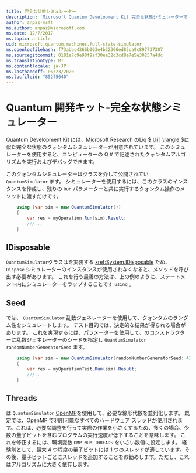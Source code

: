 ```yaml
---
title: 完全な状態シミュレーター
description: 'Microsoft Quantum Development Kit 完全な状態シミュレーターで Q # プログラムを実行する方法について説明します。'
author: anpaz-msft
ms.author: anpaz@microsoft.com
ms.date: 12/7/2017
ms.topic: article
uid: microsoft.quantum.machines.full-state-simulator
ms.openlocfilehash: f73abbc4366b003e4b22366ed83ca9c897737307
ms.sourcegitcommit: 0181e7c9e98f9af30ea32d3cd8e7e5e30257a4dc
ms.translationtype: MT
ms.contentlocale: ja-JP
ms.lasthandoff: 06/23/2020
ms.locfileid: "85275640"
---
```

# <a name="quantum-development-kit-full-state-simulator"></a>Quantum 開発キット-完全な状態シミュレーター

Quantum Development Kit には、Microsoft Research の[Liq $ Ui | \rangle $](http://stationq.github.io/Liquid/)に似た完全な状態のクォンタムシミュレーターが用意されています。
このシミュレーターを使用すると、コンピューターの Q # で記述されたクォンタムアルゴリズムを実行およびデバッグできます。

このクォンタムシミュレーターはクラスを介して公開されてい `QuantumSimulator` ます。 シミュレーターを使用するには、このクラスのインスタンスを作成し、残りの `Run` パラメーターと共に実行するクォンタム操作のメソッドに渡すだけです。

```csharp
    using (var sim = new QuantumSimulator())
    {
        var res = myOperation.Run(sim).Result;
        ///...
    }
```

## <a name="idisposable"></a>IDisposable

`QuantumSimulator`クラスはを実装する <xref:System.IDisposable> ため、 `Dispose` シミュレーターのインスタンスが使用されなくなると、メソッドを呼び出す必要があります。 これを行う最善の方法は、上の例のように、ステートメント内にシミュレーターをラップすることです `using` 。

## <a name="seed"></a>Seed

では、 `QuantumSimulator` 乱数ジェネレーターを使用して、クォンタムのランダム性をシミュレートします。 テスト目的では、決定的な結果が得られる場合があります。 これを実現するには、パラメーターを使用して、のコンストラクターに乱数ジェネレーターのシードを指定し `QuantumSimulator` `randomNumberGeneratorSeed` ます。

```csharp
    using (var sim = new QuantumSimulator(randomNumberGeneratorSeed: 42))
    {
        var res = myOperationTest.Run(sim).Result;
        ///...
    }
```

## <a name="threads"></a>Threads

は `QuantumSimulator` [OpenMP](http://www.openmp.org/)を使用して、必要な線形代数を並列化します。 既定では、OpenMP で利用可能なすべてのハードウェア スレッドが使用されます。これは、必要な調整を行って実際の作業を小さくするため、多くの場合、少数の量子ビットを含むプログラムの実行速度が低下することを意味します。 これを修正するには、環境変数 `OMP_NUM_THREADS` を小さい数値に設定します。 経験則として、最大 4 つ程度の量子ビットには 1 つのスレッドが適しています。その後、量子ビットごとにスレッドを追加することをお勧めします。ただし、これはアルゴリズムに大きく依存します。

